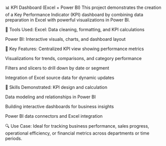 📊 KPI Dashboard (Excel + Power BI)
This project demonstrates the creation of a Key Performance Indicator (KPI) dashboard by combining data preparation in Excel with powerful visualizations in Power BI.

📁 Tools Used:
Excel: Data cleaning, formatting, and KPI calculations

Power BI: Interactive visuals, charts, and dashboard layout

🧩 Key Features:
Centralized KPI view showing performance metrics

Visualizations for trends, comparisons, and category performance

Filters and slicers to drill down by date or segment

Integration of Excel source data for dynamic updates

📌 Skills Demonstrated:
KPI design and calculation

Data modeling and relationships in Power BI

Building interactive dashboards for business insights

Power BI data connectors and Excel integration

🔍 Use Case:
Ideal for tracking business performance, sales progress, operational efficiency, or financial metrics across departments or time periods.
